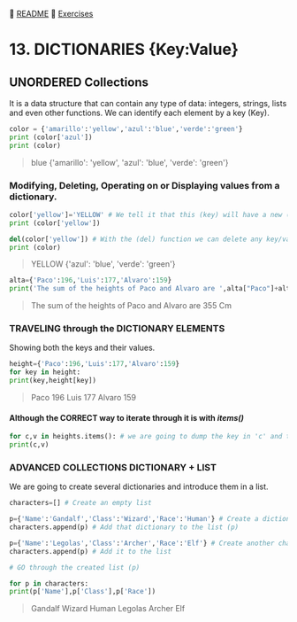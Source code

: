 :page_with_curl: [README](../README_en.md) :pencil: [Exercises](/tests/indicetests.md)

# 13. DICTIONARIES {Key:Value}
## UNORDERED Collections

It is a data structure that can contain any type of data: integers, strings, lists and even other functions.
We can identify each element by a key (Key).
````python
color = {'amarillo':'yellow','azul':'blue','verde':'green'}
print (color['azul'])
print (color)
````
>blue
{'amarillo': 'yellow', 'azul': 'blue', 'verde': 'green'}

### Modifying, Deleting, Operating on or Displaying values ​​from a dictionary.

````python
color['yellow']='YELLOW' # We tell it that this (key) will have a new (value)
print (color['yellow'])

del(color['yellow']) # With the (del) function we can delete any key/value
print (color)
````
>YELLOW
{'azul': 'blue', 'verde': 'green'}

````python
alta={'Paco':196,'Luis':177,'Alvaro':159}
print('The sum of the heights of Paco and Alvaro are ',alta["Paco"]+alta['Alvaro'],"Cm")
````
>The sum of the heights of Paco and Alvaro are 355 Cm

### TRAVELING through the DICTIONARY ELEMENTS

Showing both the keys and their values.

````python
height={'Paco':196,'Luis':177,'Alvaro':159}
for key in height:
print(key,height[key])
````
>Paco 196
Luis 177
Alvaro 159

#### Although the CORRECT way to iterate through it is with _items()_

````python
for c,v in heights.items(): # we are going to dump the key in 'c' and the value in 'v'
print(c,v)
````

### ADVANCED COLLECTIONS DICTIONARY + LIST

We are going to create several dictionaries and introduce them in a list.
````python
characters=[] # Create an empty list

p={'Name':'Gandalf','Class':'Wizard','Race':'Human'} # Create a dictionary
characters.append(p) # Add that dictionary to the list (p)

p={'Name':'Legolas','Class':'Archer','Race':'Elf'} # Create another character
characters.append(p) # Add it to the list

# GO through the created list (p)

for p in characters:
print(p['Name'],p['Class'],p['Race'])
````

>Gandalf Wizard Human
Legolas Archer Elf
